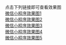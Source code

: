 
点击下列链接即可查看效果图<br/>
<a href="http://thyrsi.com/t6/676/1551624436x2728278638.png" target="_blank">微信小程序效果图1</a><br/>
<a href="http://thyrsi.com/t6/676/1551624513x2728278638.png" target="_blank">微信小程序效果图2</a><br/>
<a href="http://thyrsi.com/t6/676/1551624538x2728278638.png" target="_blank">微信小程序效果图3</a><br/>
<a href="http://thyrsi.com/t6/676/1551624559x2728278638.png" target="_blank">微信小程序效果图4</a><br/>
<a href="http://thyrsi.com/t6/676/1551624583x2728278638.png" target="_blank">微信小程序效果图5</a><br/>
